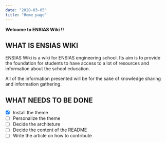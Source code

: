 ```yaml
---
date: "2020-03-05"
title: "Home page"
---
```


**Welcome to ENSIAS Wiki !!**

## WHAT IS ENSIAS WIKI

ENSIAS Wiki is a wiki for ENSIAS engineering school. Its aim is to provide the foundation for students to have access to a lot of resources and information about the school education.

All of the information presented will be for the sake of knowledge sharing and information gathering.

## WHAT NEEDS TO BE DONE

 - [x] Install the theme
 - [ ] Personalize the theme
 - [ ] Decide the architeture
 - [ ] Decide the content of the README
 - [ ] Write the article on how to contribute
